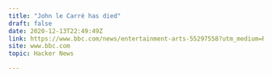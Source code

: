```yaml
---
title: "John le Carré has died"
draft: false
date: 2020-12-13T22:49:49Z
link: https://www.bbc.com/news/entertainment-arts-55297558?utm_medium=RSS&utm_source=hune
site: www.bbc.com
topic: Hacker News  

---
```

